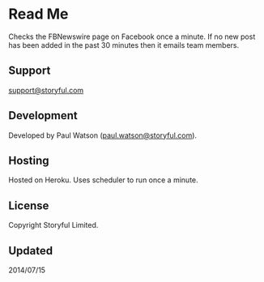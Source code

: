 # Read Me
Checks the FBNewswire page on Facebook once a minute. If no new post has been added in the past 30 minutes then it emails team members.

## Support
support@storyful.com

## Development
Developed by Paul Watson (paul.watson@storyful.com).

## Hosting
Hosted on Heroku. Uses scheduler to run once a minute.

## License
Copyright Storyful Limited.

## Updated
2014/07/15